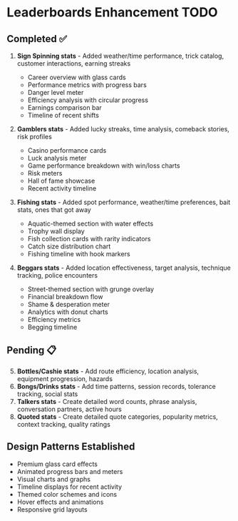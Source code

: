 # Leaderboards Enhancement TODO

## Completed ✅
1. **Sign Spinning stats** - Added weather/time performance, trick catalog, customer interactions, earning streaks
   - Career overview with glass cards
   - Performance metrics with progress bars
   - Danger level meter
   - Efficiency analysis with circular progress
   - Earnings comparison bar
   - Timeline of recent shifts

2. **Gamblers stats** - Added lucky streaks, time analysis, comeback stories, risk profiles
   - Casino performance cards
   - Luck analysis meter
   - Game performance breakdown with win/loss charts
   - Risk meters
   - Hall of fame showcase
   - Recent activity timeline

3. **Fishing stats** - Added spot performance, weather/time preferences, bait stats, ones that got away
   - Aquatic-themed section with water effects
   - Trophy wall display
   - Fish collection cards with rarity indicators
   - Catch size distribution chart
   - Fishing timeline with hook markers

4. **Beggars stats** - Added location effectiveness, target analysis, technique tracking, police encounters
   - Street-themed section with grunge overlay
   - Financial breakdown flow
   - Shame & desperation meter
   - Analytics with donut charts
   - Efficiency metrics
   - Begging timeline

## Pending 📋
5. **Bottles/Cashie stats** - Add route efficiency, location analysis, equipment progression, hazards
6. **Bongs/Drinks stats** - Add time patterns, session records, tolerance tracking, social stats
7. **Talkers stats** - Create detailed word counts, phrase analysis, conversation partners, active hours
8. **Quoted stats** - Create detailed quote categories, popularity metrics, context tracking, quality ratings

## Design Patterns Established
- Premium glass card effects
- Animated progress bars and meters
- Visual charts and graphs
- Timeline displays for recent activity
- Themed color schemes and icons
- Hover effects and animations
- Responsive grid layouts